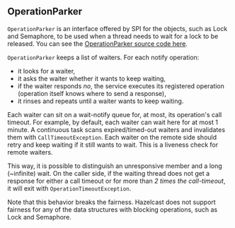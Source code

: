 
## OperationParker

`OperationParker` is an interface offered by SPI for the objects, such as Lock and Semaphore, to be used when a thread needs to wait for a lock to be released. You can see the [OperationParker source code here](https://github.com/hazelcast/hazelcast/blob/master/hazelcast/src/main/java/com/hazelcast/spi/impl/operationparker/OperationParker.java).

`OperationParker` keeps a list of waiters. For each notify operation:

- it looks for a waiter,
- it asks the waiter whether it wants to keep waiting,
- if the waiter responds *no*, the service executes its registered operation (operation itself knows where to send a response),
- it rinses and repeats until a waiter wants to keep waiting.


Each waiter can sit on a wait-notify queue for, at most, its operation's call timeout. For example, by default, each waiter can wait here for at most 1 minute. A continuous task scans expired/timed-out waiters and invalidates them with `CallTimeoutException`. Each waiter on the remote side should retry and keep waiting if it still wants to wait. This is a liveness check for remote waiters. 

This way, it is possible to distinguish an unresponsive member and a long (~infinite) wait. On the caller side, if the waiting thread does not get a response for either a call timeout or for more than *2 times the call-timeout*, it will exit with `OperationTimeoutException`.  

Note that this behavior breaks the fairness. Hazelcast does not support fairness for any of the data structures with blocking operations, such as Lock and Semaphore.